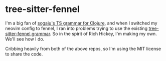 # tree-sitter-fennel

I'm a big fan of [sogaiu's TS grammar for
Clojure](https://github.com/sogaiu/tree-sitter-clojure), and when I switched my neovim
config to fennel, I ran into problems trying to use the existing [tree-sitter-fennel
grammar](https://github.com/TravonteD/tree-sitter-fennel). So in the spirit of Rich
Hickey, I'm making my own. We'll see how I do.

Cribbing heavily from both of the above repos, so I'm using the MIT license to share the
code.
